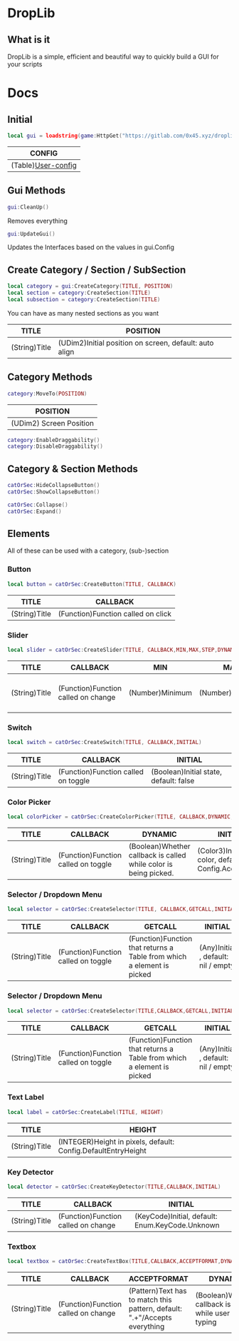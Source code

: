 # DropLib
## What is it
DropLib is a simple, efficient and beautiful way to quickly build a GUI for your scripts

# Docs
## Initial
```lua
local gui = loadstring(game:HttpGet("https://gitlab.com/0x45.xyz/droplib/-/raw/master/drop-minified.lua"))()(CONFIG)
```
|CONFIG|
|--|
|(Table)[User-config](#Docs)|

## Gui Methods
```lua
gui:CleanUp()
```
Removes everything

```lua
gui:UpdateGui()
```
Updates the Interfaces based on the values in gui.Config

## Create Category / Section / SubSection
```lua
local category = gui:CreateCategory(TITLE, POSITION)
local section = category:CreateSection(TITLE)
local subsection = category:CreateSection(TITLE)
```
You can have as many nested sections as you want

|TITLE|POSITION|
|--|--|
|(String)Title|(UDim2)Initial position on screen, default: auto align|

## Category Methods
```lua
category:MoveTo(POSITION)
```
|POSITION|
|--|
|(UDim2) Screen Position|

```lua
category:EnableDraggability()
category:DisableDraggability()
```

## Category & Section Methods
```lua
catOrSec:HideCollapseButton()
catOrSec:ShowCollapseButton()

catOrSec:Collapse()
catOrSec:Expand()
```

## Elements
All of these can be used with a category, (sub-)section
### Button
```lua
local button = catOrSec:CreateButton(TITLE, CALLBACK)
```
|TITLE|CALLBACK|
|--|--|
|(String)Title|(Function)Function called on click|

### Slider
```lua
local slider = catOrSec:CreateSlider(TITLE, CALLBACK,MIN,MAX,STEP,DYNAMIC,INITIAL)
```
|TITLE|CALLBACK|MIN|MAX|STEP|DYNAMIC|INITIAL|
|--|--|-|--|--|--|--|
|(String)Title|(Function)Function called on change|(Number)Minimum|(Number)Maximum|(Number)Step, default: 0.01|(Boolean)Whether callback is called while user slides, default: false|(Number)Initial value, default: MIN|

### Switch
```lua
local switch = catOrSec:CreateSwitch(TITLE, CALLBACK,INITIAL)
```
|TITLE|CALLBACK|INITIAL|
|--|--|--|
|(String)Title|(Function)Function called on toggle|(Boolean)Initial state, default: false|

### Color Picker
```lua
local colorPicker = catOrSec:CreateColorPicker(TITLE, CALLBACK,DYNAMIC,INITIAL)
```
|TITLE|CALLBACK|DYNAMIC|INITIAL|
|--|--|--|--|
|(String)Title|(Function)Function called on toggle|(Boolean)Whether callback is called while color is being picked.|(Color3)Initial color, default: Config.AccentColor|

### Selector / Dropdown Menu
```lua
local selector = catOrSec:CreateSelector(TITLE, CALLBACK,GETCALL,INITIAL)
```
|TITLE|CALLBACK|GETCALL|INITIAL|
|--|--|--|--|
|(String)Title|(Function)Function called on toggle|(Function)Function that returns a Table from which a element is picked |(Any)Initial , default: nil / empty|

### Selector / Dropdown Menu
```lua
local selector = catOrSec:CreateSelector(TITLE,CALLBACK,GETCALL,INITIAL)
```
|TITLE|CALLBACK|GETCALL|INITIAL|
|--|--|--|--|
|(String)Title|(Function)Function called on toggle|(Function)Function that returns a Table from which a element is picked |(Any)Initial , default: nil / empty|

### Text Label
```lua
local label = catOrSec:CreateLabel(TITLE, HEIGHT)
```
|TITLE|HEIGHT|
|--|--|
|(String)Title|(INTEGER)Height in pixels, default: Config.DefaultEntryHeight|

### Key Detector
```lua
local detector = catOrSec:CreateKeyDetector(TITLE,CALLBACK,INITIAL)
```
|TITLE|CALLBACK|INITIAL|
|--|--|--|
|(String)Title|(Function)Function called on change|(KeyCode)Initial, default: Enum.KeyCode.Unknown|

### Textbox
```lua
local textbox = catOrSec:CreateTextBox(TITLE,CALLBACK,ACCEPTFORMAT,DYNAMIC,INITIAL)
```
|TITLE|CALLBACK|ACCEPTFORMAT|DYNAMIC|INITIAL|
|--|--|--|--|--|
|(String)Title|(Function)Function called on change|(Pattern)Text has to match this pattern, default: ".+"/Accepts everything|(Boolean)Whether callback is called while user is typing|(String)Initial, default: ""/Empty text|